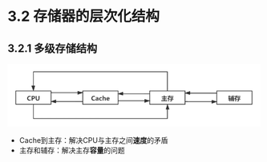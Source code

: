 # 3.2 存储器的层次化结构

## 3.2.1 多级存储结构

![](../.gitbook/assets/cun-chu-ceng-ci-.png)

* Cache到主存：解决CPU与主存之间**速度**的矛盾
* 主存和辅存：解决主存**容量**的问题

